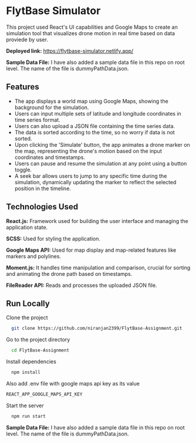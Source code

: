 
# FlytBase Simulator

This project used React's UI capabilities and Google Maps to create an simulation tool that visualizes drone motion in real time based on data proviede by user.

**Deployed link:** https://flytbase-simulator.netlify.app/

**Sample Data File:** I have also added a sample data file in this repo on root level. The name of the file is dummyPathData.json.



## Features

- The app displays a world map using Google Maps, showing the background for the simulation.
- Users can input multiple sets of latitude and longitude coordinates in time series format.
- Users can also upload a JSON file containing the time series data.
- The data is sorted according to the time, so no worry if data is not sorted.
- Upon clicking the 'Simulate' button, the app animates a drone marker on the map, representing the drone's motion based on the input coordinates and timestamps.
- Users can pause and resume the simulation at any point using a button toggle.
- A seek bar allows users to jump to any specific time during the simulation, dynamically updating the marker to reflect the selected position in the timeline.


## Technologies Used

**React.js:** Framework used for building the user interface and managing the application state.

**SCSS:** Used for styling the application.

**Google Maps API:** Used for map display and map-related features like markers and polylines.

**Moment.js:** It handles time manipulation and comparison, crucial for sorting and animating the drone path based on timestamps.

**FileReader API:** Reads and processes the uploaded JSON file.


## Run Locally

Clone the project

```bash
  git clone https://github.com/niranjan2399/FlytBase-Assignment.git
```

Go to the project directory

```bash
  cd FlytBase-Assignment
```

Install dependencies

```bash
  npm install
```

Also add .env file with google maps api key as its value

```bash
REACT_APP_GOOGLE_MAPS_API_KEY
```

Start the server

```bash
  npm run start
```

**Sample Data File:** I have also added a sample data file in this repo on root level. The name of the file is dummyPathData.json.


